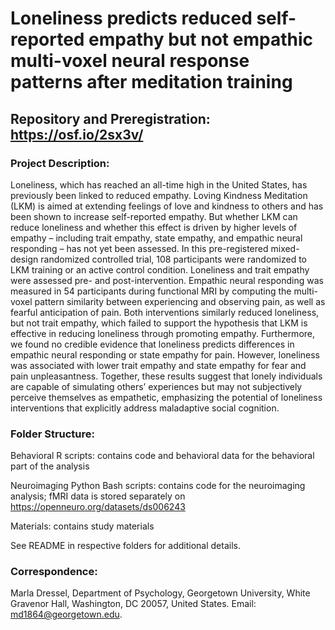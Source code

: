 # Loneliness predicts reduced self-reported empathy but not empathic multi-voxel neural response patterns after meditation training

## Repository and Preregistration: https://osf.io/2sx3v/

### Project Description: 
Loneliness, which has reached an all-time high in the United States, has previously been linked to reduced empathy. Loving Kindness Meditation (LKM) is aimed at extending feelings of love and kindness to others and has been shown to increase self-reported empathy. But whether LKM can reduce loneliness and whether this effect is driven by higher levels of empathy – including trait empathy, state empathy, and empathic neural responding – has not yet been assessed. In this pre-registered mixed-design randomized controlled trial, 108 participants were randomized to LKM training or an active control condition. Loneliness and trait empathy were assessed pre- and post-intervention. Empathic neural responding was measured in 54 participants during functional MRI by computing the multi-voxel pattern similarity between experiencing and observing pain, as well as fearful anticipation of pain. Both interventions similarly reduced loneliness, but not trait empathy, which failed to support the hypothesis that LKM is effective in reducing loneliness through promoting empathy. Furthermore, we found no credible evidence that loneliness predicts differences in empathic neural responding or state empathy for pain. However, loneliness was associated with lower trait empathy and state empathy for fear and pain unpleasantness. Together, these results suggest that lonely individuals are capable of simulating others’ experiences but may not subjectively perceive themselves as empathetic, emphasizing the potential of loneliness interventions that explicitly address maladaptive social cognition.

### Folder Structure: 

Behavioral R scripts: contains code and behavioral data for the behavioral part of the analysis

Neuroimaging Python Bash scripts: contains code for the neuroimaging analysis; fMRI data is stored separately on https://openneuro.org/datasets/ds006243

Materials: contains study materials


See README in respective folders for additional details.


### Correspondence:
Marla Dressel, Department of Psychology, Georgetown University, White Gravenor Hall, Washington, DC 20057, United States. Email: md1864@georgetown.edu.

